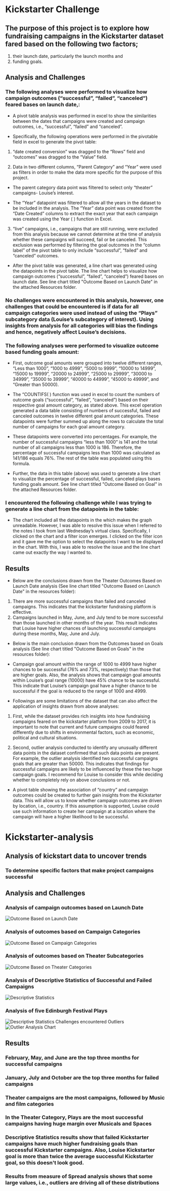 # Kickstarter Challenge

## The purpose of this project is to explore how fundraising campaigns in the Kickstarter dataset fared based on the following two factors; 
1.	their launch date, particularly the launch months and 
2.	funding goals. 

## Analysis and Challenges

### The following analyses were performed to visualize how campaign outcomes (“successful”, “failed”, “canceled”) feared bases on launch date,:
- A pivot table analysis was performed in excel to show the similarities between the dates that campaigns were created and campaign outcomes, i.e., “successful”, “failed” and “canceled”. 

- Specifically, the following operations were performed in the pivotable field in excel to generate the pivot table:

1.	“date created conversion” was dragged to the “Rows” field and “outcomes” was dragged to the “Value” field. 

2.	Data in two different columns, “Parent Category” and “Year” were used as filters in order to make the data more specific for the purpose of this project. 

-	The parent category data point was filtered to select only “theater” campaigns- Louise’s interest. 

-	The “Year” datapoint was filtered to allow all the years in the dataset to be included in the analysis. The “Year” data point was created from the “Date Created” columns to   extract the exact year that each campaign was created using the Year ( ) function in Excel.

3.	“live” campaigns, i.e., campaigns that are still running, were excluded from this analysis because we cannot determine at the time of analysis whether these campaigns will succeed, fail or be canceled. This exclusion was performed by filtering the goal outcomes in the “column label” of the pivot table to only include “successful”, “failed” and “canceled” outcomes. 

-	After the pivot table was generated, a line chart was generated using the datapoints in the pivot table. The line chart helps to visualize how campaign outcomes (“successful”, “failed”, “canceled”) feared bases on launch date. See line chart titled "Outcome Based on Launch Date" in the attached Resources folder.

### No challenges were encountered in this analysis, however, one challenges that could be encountered is if data for all campaign categories were used instead of using the “Plays” subcategory data (Louise’s subcategory of interest). Using insights from analysis for all categories will bias the findings and hence, negatively affect Louise’s decisions.

### The following analyses were performed to visualize outcome based funding goals amount:
-	First, outcome goal amounts were grouped into twelve different ranges, “Less than 1000”, “1000 to 4999”, “5000 to 9999”, “10000 to 14999”, “15000 to 19999”, “20000 to 24999”, “25000 to 29999”, “30000 to 34999”, “35000 to 39999”, “40000 to 44999”, “45000 to 49999”, and “Greater than 50000).

-	The “COUNTIFS( ) function was used in excel to count the numbers of outcome goals (“successful”, “failed”, “canceled”) based on their respective goal amount category, as stated above. This excel operation generated a data table consisting of numbers of successful, failed and canceled outcomes in twelve different goal amount categories. These datapoints were further summed up along the rows to calculate the total number of campaigns for each goal amount category.
  
-	These datapoints were converted into percentages. For example, the number of successful campaigns “less than 1000” is 141 and the total number of all campaigns less than 1000 is 186. Therefore, the percentage of successful campaigns less than 1000 was calculated as 141/186 equals 76%. The rest of the table was populated using this formula.

-	Further, the data in this table (above) was used to generate a line chart to visualize the percentage of successful, failed, canceled plays bases funding goals amount. See line chart titled "Outcome Based on Goal" in the attached Resources folder.

### I encountered the following challenge while I was trying to generate a line chart from the datapoints in the table:
- The chart included all the datapoints in the which makes the graph unreadable. However, I was able to resolve this issue when I referred to the notes I took from last Wednesday’s virtual class. Specifically, I clicked on the chart and a filter icon emerges. I clicked on the filter icon and it gave me the option to select the datapoints I want to be displayed in the chart. With this, I was able to resolve the issue and the line chart came out exactly the way I wanted to.

## Results

-	Below are the conclusions drawn from the Theater Outcomes Based on Launch Date analysis (See line chart titled "Outcome Based on Launch Date" in the resources folder):
1.	There are more successful campaigns than failed and canceled campaigns. This indicates that the kickstarter fundraising platform is effective. 
2.	Campaigns launched in May, June, and July tend to be more successful than those launched in other months of the year. This result indicates that Louise have higher chances of launching successful campaigns during these months, May, June and July.

-	Below is the main conclusion drawn from the Outcomes based on Goals analysis (See line chart titled "Outcome Based on Goals" in the resources folder):
 - Campaign goal amount within the range of 1000 to 4999 have higher chances to be successful (76% and 73%, respectively) than those that are higher goals. Also, the analysis shows that campaign goal amounts within Louise’s goal range (10000) have 45% chance to be successful. This indicate that Louise’s campaign goal have a higher chance to be successful if the goal is reduced to the range of 1000 and 4999.  

- Followings are some limitations of the dataset that can also affect the application of insights drawn from above analyses:

1.	First, while the dataset provides rich insights into how fundraising campaigns feared on the kickstarter platform from 2009 to 2017, it is important to note that current and future campaigns could feared differently due to shifts in environmental factors, such as economic, political and cultural situations.

2.	Second, outlier analysis conducted to identify any unusually different data points in the dataset confirmed that such data points are present. For example, the outlier analysis identified two successful campaigns goals that are greater than 50000. This indicates that findings for successful campaigns are likely to be influenced by these the two huge campaign goals. I recommend for Louise to consider this while deciding whether to completely rely on above conclusions or not.

-	A pivot table showing the association of “country” and campaign outcomes could be created to further gain insights from the Kickstarter data. This will allow us to know whether campaign outcomes are driven by location, i.e., country. If this assumption is supported, Louise could use such information to create her campaign at a location where the campaign will have a higher likelihood to be successful.  


# Kickstarter-analysis
## Analysis of kickstart data to uncover trends
### To determine specific factors that make project campaigns successful
## Analysis and Challenges
### Analysis of campaign outcomes based on Launch Date
![Outcome Based on Launch Date](https://user-images.githubusercontent.com/88128466/129490353-ffe38752-5a1b-4f2d-9dd6-6f6eeb07730c.png)
### Analysis of outcomes based on Campaign Categories
![Outcome Based on Campaign Categories](https://user-images.githubusercontent.com/88128466/129490429-46450332-34a8-4121-831f-0e905af82f00.png)
### Analysis of outcomes based on Theater Subcategories
![Outcome Based on Theater Categories](https://user-images.githubusercontent.com/88128466/129490455-0365fc03-e093-4804-8db9-91269cad56de.png)
### Analysis of Descriptive Statistics of Successful and Failed Campaigns
![Descriptive Statistics](https://user-images.githubusercontent.com/88128466/129490481-f1af891c-3b5d-48e6-9155-3ed552ab2122.png)
### Analysis of five Edinburgh Festival Plays
![Descriptive Statistics](https://user-images.githubusercontent.com/88128466/129490700-d159ada2-04a7-4f3b-8d29-be3a151bde5b.png)
Challenges encountered Outliers
![Outlier Analysis Chart](https://user-images.githubusercontent.com/88128466/129490726-0dad6648-0b37-4fd2-bd28-08bdd8cc7bde.PNG)
## Results
### February, May, and June are the top three months for successful campaigns
### January, July and October are the top three months for failed campaigns
### Theater campaigns are the most campaigns, followed by Music and film categories
### In the Theater Category, Plays are the most successful campaigns having huge margin over Musicals and Spaces
### Descriptive Statistics results show that failed Kickstarter campaigns have much higher fundraising goals than successful Kickstarter campaigns. Also, Louise Kickstarter goal is more than twice the average successful Kickstarter goal, so this doesn't look good. 
### Results from measure of Spread analysis shows that some large values, i.e., outliers are driving all of these distributions 



